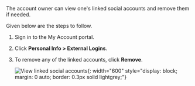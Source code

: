 <!-- markdownlint-disable-next-line -->
The account owner can view one's linked social accounts and remove them if needed.

Given below are the steps to follow.

1. Sign in to the My Account portal.
2. Click **Personal Info > External Logins**.
3. To remove any of the linked accounts, click **Remove**.

    ![View linked social accounts]({{base_path}}/assets/img/guides/organization/self-service/myaccount/view-linked-accounts.png){: width="600" style="display: block; margin: 0 auto; border: 0.3px solid lightgrey;"}
